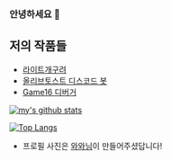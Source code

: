 ### 안녕하세요 👋
   
   

## 저의 작품들
- [라이트개구려](http://frog.shinyoung.tech)
- [올리브토스트 디스코드 봇](https://bit.ly/OliveToast)
- [Game16 디버거](https://bit.ly/Game_16)

[![my's github stats](https://github-readme-stats.vercel.app/api?username=choshinyoung)](https://github.com/anuraghazra/github-readme-stats)

[![Top Langs](https://github-readme-stats.vercel.app/api/top-langs/?username=choshinyoung&layout=compact&hide=javascript)](https://github.com/anuraghazra/github-readme-stats)

- 프로필 사진은 [와와님](https://scratch.mit.edu/users/cuore99/)이 만들어주셨답니다!
